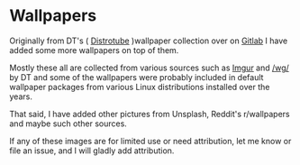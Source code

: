 # Wallpapers


Originally from DT's ( [Distrotube](https://www.youtube.com/c/DistroTube) )wallpaper collection over on [Gitlab](https://gitlab.com/dwt1/wallpapers) I have added some more wallpapers on top of them. 

Mostly these all are collected from various sources such as [Imgur](http://imgur.com) and [/wg/](http://4chan.org/wg) by DT and some of the wallpapers were probably included in default wallpaper packages from various Linux distributions installed over the years.

That said, I have added other pictures from Unsplash, Reddit's r/wallpapers and maybe such other sources. 

If any of these images are for limited use or need attribution, let me know or file an issue, and I will gladly add attribution. 



<!-- --------------------------------- -->




<!-- # DT's Wallpaper Collection

![Screenshot of my desktop](https://gitlab.com/dwt1/dotfiles/raw/master/.screenshots/dotfiles10.png) 

Possibly the most common question I get from viewers of my [Youtube channel](https://www.youtube.com/c/DistroTube) is "Hey, can you give me a link to your wallpaper?"  Well, I have collected these wallpapers over a number of years and have no idea where I got most of them.  I have also renamed them all (giving them a number) so I don't even have their original filename.  So I am uploading my entire wallpaper directory for those that want/need them. 

## Where Did I Get These?

I find wallpapers in a number of different locations but good places to check out include [Imgur](http://imgur.com) and [/wg/](http://4chan.org/wg).  Some of the wallpapers were probably included in default wallpaper packages from various Linux distributions that I have installed over the years.

## Style of Wallpapers

The vast majority of these wallpapers are nature and landscape photos.  There are a few abstract art wallpapers mixed in.


## Ownership

Because I downloaded most of these from sites like Imgur and /wg/, I have no way of knowing if there is a copyright on these images. If you find an image hosted in this repository that is yours and of limited use, please let me know and I will remove it.
 -->
